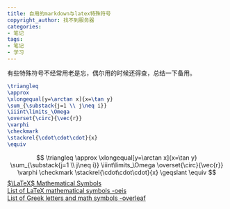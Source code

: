 ```yaml
---
title: 自用的markdown与latex特殊符号
copyright_author: 找不到服务器
categories:
- 笔记
tags:
- 笔记
- 学习
---
```

有些特殊符号不经常用老是忘，偶尔用的时候还得查，总结一下备用。
```tex
\triangleq
\approx
\xlongequal[y=\arctan x]{x=\tan y}
\sum_{\substack{j=1 \\ j\neq i}}
\iiint\limits_\Omega
\overset{\circ}{\vec{r}}
\varphi
\checkmark
\stackrel{\cdot\cdot\cdot}{x}
\equiv
```
$$
\triangleq
\approx
\xlongequal[y=\arctan x]{x=\tan y}
\sum_{\substack{j=1 \\ j\neq i}}
\iiint\limits_\Omega
\overset{\circ}{\vec{r}}
\varphi
\checkmark
\stackrel{\cdot\cdot\cdot}{x}
\geqslant
\equiv
$$
[$\LaTeX$ Mathematical Symbols](https://www.cmor-faculty.rice.edu/~heinken/latex/symbols.pdf)  
[List of LaTeX mathematical symbols -oeis](https://oeis.org/wiki/List_of_LaTeX_mathematical_symbols)  
[List of Greek letters and math symbols -overleaf](https://www.overleaf.com/learn/latex/List_of_Greek_letters_and_math_symbols)  
